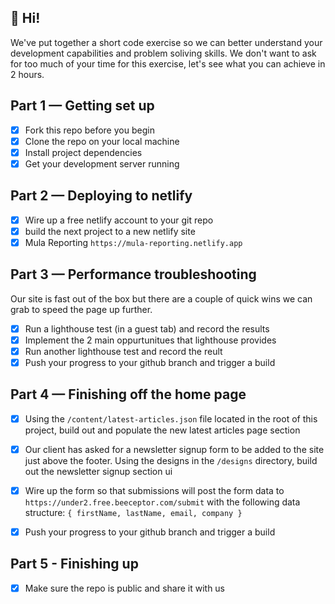 ## 👋 Hi! 
We've put together a short code exercise so we can better understand your development capabilities and problem soliving skills. We don't want to ask for too much of your time for this exercise, let's see what you can achieve in 2 hours.

## Part 1 — Getting set up
- [x] Fork this repo before you begin
- [x] Clone the repo on your local machine
- [x] Install project dependencies
- [x] Get your development server running

## Part 2 — Deploying to netlify
- [x] Wire up a free netlify account to your git repo
- [x] build the next project to a new netlify site
- [x] Mula Reporting `https://mula-reporting.netlify.app`
## Part 3 — Performance troubleshooting
Our site is fast out of the box but there are a couple of quick wins we can grab to speed the page up further.
- [x] Run a lighthouse test (in a guest tab) and record the results
- [x] Implement the 2 main oppurtunitues that lighthouse provides
- [x] Run another lighthouse test and record the reult
- [x] Push your progress to your github branch and trigger a build
 
## Part 4 — Finishing off the home page
- [x] Using the `/content/latest-articles.json` file located in the root of this project, build out and populate the new latest articles page section
- [x] Our client has asked for a newsletter signup form to be added to the site just above the footer. Using the designs in the `/designs` directory, build out the newsletter signup section ui

- [x] Wire up the form so that submissions will post the form data to `https://under2.free.beeceptor.com/submit` with the following data structure: 
  ```{ firstName, lastName, email, company }```
- [x] Push your progress to your github branch and trigger a build


## Part 5 - Finishing up
- [x] Make sure the repo is public and share it with us